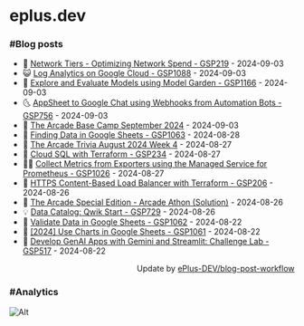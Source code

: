 # eplus.dev

### #Blog posts

<!-- BLOG-POST-LIST:START -->
 - 🧰 [Network Tiers - Optimizing Network Spend - GSP219](https://eplus.dev/network-tiers-optimizing-network-spend-gsp219) - 2024-09-03
 - 😺 [Log Analytics on Google Cloud - GSP1088](https://eplus.dev/log-analytics-on-google-cloud-gsp1088) - 2024-09-03
 - 🗽 [Explore and Evaluate Models using Model Garden - GSP1166](https://eplus.dev/explore-and-evaluate-models-using-model-garden-gsp1166) - 2024-09-03
 - 🌜 [AppSheet to Google Chat using Webhooks from Automation Bots - GSP756](https://eplus.dev/appsheet-to-google-chat-using-webhooks-from-automation-bots-gsp756) - 2024-09-03
 - 📝 [The Arcade Base Camp September 2024](https://eplus.dev/the-arcade-base-camp-september-2024) - 2024-09-03
 - 🚀 [Finding Data in Google Sheets - GSP1063](https://eplus.dev/finding-data-in-google-sheets-gsp1063) - 2024-08-28
 - 💼 [The Arcade Trivia August 2024 Week 4](https://eplus.dev/the-arcade-trivia-august-2024-week-4) - 2024-08-27
 - 🦣 [Cloud SQL with Terraform - GSP234](https://eplus.dev/cloud-sql-with-terraform-gsp234) - 2024-08-27
 - 👨‍🏫 [Collect Metrics from Exporters using the Managed Service for Prometheus - GSP1026](https://eplus.dev/collect-metrics-from-exporters-using-the-managed-service-for-prometheus-gsp1026) - 2024-08-27
 - 🔭 [HTTPS Content-Based Load Balancer with Terraform - GSP206](https://eplus.dev/https-content-based-load-balancer-with-terraform-gsp206) - 2024-08-26
 - 🤡 [The Arcade Special Edition - Arcade Athon &lpar;Solution&rpar;](https://eplus.dev/the-arcade-special-edition-arcade-athon-solution) - 2024-08-26
 - 💡 [Data Catalog: Qwik Start - GSP729](https://eplus.dev/data-catalog-qwik-start-gsp729) - 2024-08-26
 - 🦣 [Validate Data in Google Sheets - GSP1062](https://eplus.dev/validate-data-in-google-sheets-gsp1062) - 2024-08-22
 - 💪 [[2024] Use Charts in Google Sheets - GSP1061](https://eplus.dev/2024-use-charts-in-google-sheets-gsp1061) - 2024-08-22
 - 🤡 [Develop GenAI Apps with Gemini and Streamlit: Challenge Lab - GSP517](https://eplus.dev/develop-genai-apps-with-gemini-and-streamlit-challenge-lab-gsp517) - 2024-08-22<!-- BLOG-POST-LIST:END -->

<div align="right">
  Update by <a target="_blank"
    href="https://github.com/ePlus-DEV/blog-post-workflow">ePlus-DEV/blog-post-workflow</a>
</div>

### #Analytics
![Alt](https://repobeats.axiom.co/api/embed/9990f7cddfbad8d834990b10ccad05f81ac1096f.svg "Repobeats analytics image")
